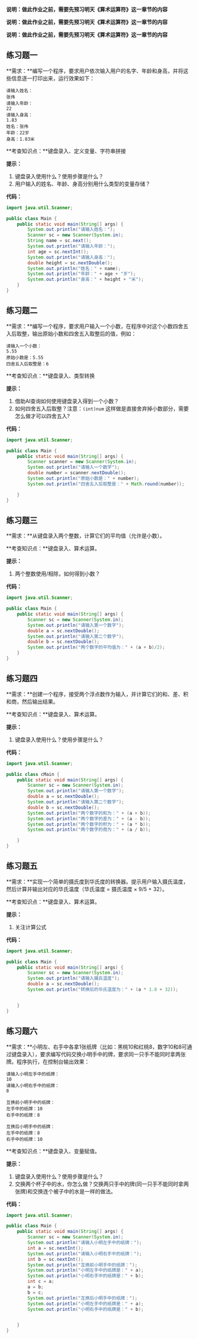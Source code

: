 **说明：做此作业之前，需要先预习明天《算术运算符》这一章节的内容**

**说明：做此作业之前，需要先预习明天《算术运算符》这一章节的内容**

**说明：做此作业之前，需要先预习明天《算术运算符》这一章节的内容**

## 练习题一

**需求：**编写一个程序，要求用户依次输入用户的名字、年龄和身高，并将这些信息逐一打印出来，运行效果如下：

```
请输入姓名：
张伟
请输入年龄：
22
请输入身高：
1.83
姓名：张伟
年龄：22岁
身高：1.83米
```

**考查知识点：**键盘录入、定义变量、字符串拼接

**提示：**

1. 键盘录入使用什么？使用步骤是什么？
2. 用户输入的姓名、年龄、身高分别用什么类型的变量存储？

**代码：**

```java
import java.util.Scanner;

public class Main {
    public static void main(String[] args) {
        System.out.println("请输入姓名：");
        Scanner sc = new Scanner(System.in);
        String name = sc.next();
        System.out.println("请输入年龄：");
        int age = sc.nextInt();
        System.out.println("请输入身高：");
        double height = sc.nextDouble();
        System.out.println("姓名：" + name);
        System.out.println("年龄：" + age + "岁");
        System.out.println("身高：" + height + "米");
    }
}
```



## 练习题二

**需求：**编写一个程序，要求用户输入一个小数，在程序中对这个小数四舍五入后取整，输出原始小数和四舍五入取整后的值，例如：

```
请输入一个小数：
5.55
原始小数是：5.55
四舍五入后取整是：6
```

**考查知识点：**键盘录入、类型转换

**提示：**

1. 借助AI查询如何使用键盘录入得到一个小数？
2. 如何四舍五入后取整？注意：`(int)num` 这样做是直接舍弃掉小数部分，需要怎么做才可以四舍五入?

**代码：**

```java
import java.util.Scanner;

public class Main {
    public static void main(String[] args) {
        Scanner scanner = new Scanner(System.in);
        System.out.println("请输入一个数字");
        double number = scanner.nextDouble();
        System.out.println("原始小数是：" + number);
        System.out.println("四舍五入后取整是：" + Math.round(number));

    }
}
```



## 练习题三

**需求：**从键盘录入两个整数，计算它们的平均值（允许是小数）。

**考查知识点：**键盘录入、算术运算。

**提示：**

1. 两个整数使用/相除，如何得到小数？

**代码：**

```java
import java.util.Scanner;

public class Main {
    public static void main(String[] args) {
        Scanner sc = new Scanner(System.in);
        System.out.println("请输入第一个数字");
        double a = sc.nextDouble();
        System.out.println("请输入第二个数字");
        double b = sc.nextDouble();
        System.out.println("两个数字的平均值为：" + (a + b)/2);
    }
}
```



## 练习题四

**需求：**创建一个程序，接受两个浮点数作为输入，并计算它们的和、差、积和商，然后输出结果。

**考查知识点：**键盘录入、算术运算。

**提示：**

1. 键盘录入使用什么？使用步骤是什么？

**代码：**

```java
import java.util.Scanner;

public class cMain {
    public static void main(String[] args) {
        Scanner sc = new Scanner(System.in);
        System.out.println("请输入第一个数字");
        double a = sc.nextDouble();
        System.out.println("请输入第二个数字");
        double b = sc.nextDouble();
        System.out.println("两个数字的和为：" + (a + b));
        System.out.println("两个数字的差为：" + (a - b));
        System.out.println("两个数字的积为：" + (a * b));
        System.out.println("两个数字的商为：" + (a / b));

    }
}
```



## 练习题五

**需求：**实现一个简单的摄氏度到华氏度的转换器。提示用户输入摄氏温度，然后计算并输出对应的华氏温度（华氏温度 = 摄氏温度 × 9/5 + 32）。

**考查知识点：**键盘录入、算术运算。

**提示：**

1. 关注计算公式

**代码：**

```java
import java.util.Scanner;

public class Main {
    public static void main(String[] args) {
        Scanner sc = new Scanner(System.in);
        System.out.println("请输入摄氏温度");
        double a = sc.nextDouble();
        System.out.println("转换后的华氏温度为：" + (a * 1.8 + 32));


    }
}
```



## 练习题六

**需求：**小明左、右手中各拿1张纸牌（比如：黑桃10和红桃8，数字10和8可通过键盘录入），要求编写代码交换小明手中的牌，要求同一只手不能同时拿两张牌。程序执行，在控制台输出效果：

```
请输入小明左手中的纸牌：
10
请输入小明右手中的纸牌：
8

互换前小明手中的纸牌：
左手中的纸牌：10
右手中的纸牌：8

互换后小明手中的纸牌：
左手中的纸牌：8
右手中的纸牌：10  
```

**考查知识点：**键盘录入、变量赋值。

**提示：**

1. 键盘录入使用什么？使用步骤是什么？
2. 交换两个杯子中的水，你怎么做？交换两只手中的牌(同一只手不能同时拿两张牌)和交换连个被子中的水是一样的做法。

**代码：**

```java
import java.util.Scanner;

public class Main {
    public static void main(String[] args) {
        Scanner sc = new Scanner(System.in);
        System.out.println("请输入小明左手中的纸牌：");
        int a = sc.nextInt();
        System.out.println("请输入小明右手中的纸牌：");
        int b = sc.nextInt();
        System.out.println("互换前小明手中的纸牌：");
        System.out.println("小明左手中的纸牌是：" + a);
        System.out.println("小明右手中的纸牌是：" + b);
        int c = a;
        a = b;
        b = c;
        System.out.println("互换后小明手中的纸牌：");
        System.out.println("小明左手中的纸牌是：" + a);
        System.out.println("小明右手中的纸牌是：" + b);


    }
}
```

